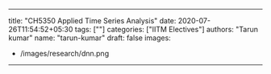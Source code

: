 

---
title: "CH5350 Applied Time Series Analysis"
date: 2020-07-26T11:54:52+05:30
tags: [""]
categories: ["IITM Electives"]
authors: "Tarun kumar"
name: "tarun-kumar"
draft: false
images:
  - /images/research/dnn.png

---
